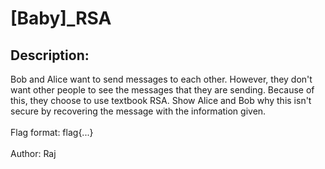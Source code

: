 
# [Baby]_RSA
## Description:
<div class="challenge-description">Bob and Alice want to send messages to each other. However, they don't want other people to see the messages that they are sending. Because of this, they choose to use textbook RSA. Show Alice and Bob why this isn't secure by recovering the message with the information given.<br/>
<br/>
Flag format: flag{...}<br/>
<br/>
Author: Raj</div>

